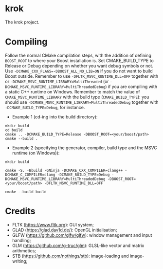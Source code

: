 # krok

The krok project.

# Compiling

Follow the normal CMake compilation steps, with the addition of defining `BOOST_ROOT` to where your Boost installation is. Set CMAKE_BUILD_TYPE to Release or Debug depending on whether you want debug symbols or not. Use `-DCMAKE_CXX_FLAGS=-DBOOST_ALL_NO_LIB=ON` if you do not want to build Boost outside. Remember to use `-DFLTK_MSVC_RUNTIME_DLL=OFF` together with or `-DCMAKE_MSVC_RUNTIME_LIBRARY=MultiThreaded` (or `-DCMAKE_MSVC_RUNTIME_LIBRARY=MultiThreadedDebug`) if you are compiling with a static C++ runtime on Windows. Remember to match the value of `CMAKE_MSVC_RUNTIME_LIBRARY` with the build type (`CMAKE_BUILD_TYPE`): you should use `-DCMAKE_MSVC_RUNTIME_LIBRARY=MultiThreadedDebug` together with `-DCMAKE_BUILD_TYPE=Debug`, for instance.

- Example 1 (cd-ing into the build directory):
```
mkdir build
cd build
cmake .. -DCMAKE_BUILD_TYPE=Release -DBOOST_ROOT=<your/boost/path>
cmake --build .
```

- Example 2 (specifying the generator, compiler, build type and the MSVC runtime (on Windows)):
```
mkdir build

cmake -S. -Bbuild -GNinja -DCMAKE_CXX_COMPILER=clang++ -DCMAKE_C_COMPILER=clang -DCMAKE_BUILD_TYPE=Debug -DCMAKE_MSVC_RUNTIME_LIBRARY=MultiThreadedDebug -DBOOST_ROOT=<your/boost/path> -DFLTK_MSVC_RUNTIME_DLL=OFF

cmake --build build
```

# Credits

- FLTK (https://www.fltk.org): GUI system;
- GLAD (https://glad.dav1d.de/): OpenGL initialisation;
- GLFW (https://github.com/glfw/glfw): window management and input handling;
- GLM (https://github.com/g-truc/glm): GLSL-like vector and matrix arithmetics;
- STB (https://github.com/nothings/stb): image-loading and image-writing;